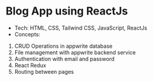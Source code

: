 # Blog App using ReactJs
- Tech: HTML, CSS, Tailwind CSS, JavaScript, ReactJs
- Concepts:
1. CRUD Operations in appwrite database
2. File management with appwrite backend service
3. Authentication with email and password
4. React Redux
5. Routing between pages
